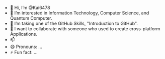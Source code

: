- 👋 Hi, I’m @Kai6478
- 👀 I’m interested in Information Technology, Computer Science, and Quantum Computer.
- 🌱 I’m taking one of the GitHub Skills, "Introduction to GitHub".
- 💞️ I want to collaborate with someone who used to create cross-platform Applications. 
- 📫  
- 😄 Pronouns: ...
- ⚡ Fun fact: ...

<!---
Kai6478/Kai6478 is a ✨ special ✨ repository because its `README.md` (this file) appears on your GitHub profile.
You can click the Preview link to take a look at your changes.
--->
